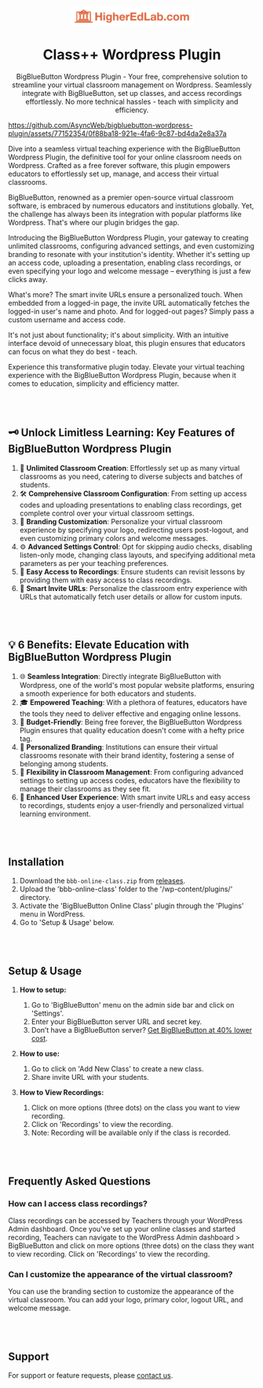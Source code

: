 <div align="center">
 <a href="https://higheredlab.com/" target="_blank"> <img alt="bbb-streaming" width="250" src="https://github.com/AsyncWeb/bigbluebutton-streaming/raw/master/static/hel-general-logo.png"> </a>
</div>
<h1 align="center">Class++ Wordpress Plugin</h1>

<p align="center">
BigBlueButton Wordpress Plugin - Your free, comprehensive solution to streamline your virtual classroom management on Wordpress. Seamlessly integrate with BigBlueButton, set up classes, and access recordings effortlessly. No more technical hassles - teach with simplicity and efficiency.
</p>

https://github.com/AsyncWeb/bigbluebutton-wordpress-plugin/assets/77152354/0f88ba18-921e-4fa6-9c87-bd4da2e8a37a

<p>
Dive into a seamless virtual teaching experience with the BigBlueButton Wordpress Plugin, the definitive tool for your online classroom needs on Wordpress. Crafted as a free forever software, this plugin empowers educators to effortlessly set up, manage, and access their virtual classrooms.

BigBlueButton, renowned as a premier open-source virtual classroom software, is embraced by numerous educators and institutions globally. Yet, the challenge has always been its integration with popular platforms like Wordpress. That's where our plugin bridges the gap.

Introducing the BigBlueButton Wordpress Plugin, your gateway to creating unlimited classrooms, configuring advanced settings, and even customizing branding to resonate with your institution's identity. Whether it's setting up an access code, uploading a presentation, enabling class recordings, or even specifying your logo and welcome message – everything is just a few clicks away.

What's more? The smart invite URLs ensure a personalized touch. When embedded from a logged-in page, the invite URL automatically fetches the logged-in user's name and photo. And for logged-out pages? Simply pass a custom username and access code.

It's not just about functionality; it's about simplicity. With an intuitive interface devoid of unnecessary bloat, this plugin ensures that educators can focus on what they do best - teach.

Experience this transformative plugin today. Elevate your virtual teaching experience with the BigBlueButton Wordpress Plugin, because when it comes to education, simplicity and efficiency matter.
</p>

<br/><br/>

## 🗝️ Unlock Limitless Learning: Key Features of BigBlueButton Wordpress Plugin
1. 🏫 **Unlimited Classroom Creation**: Effortlessly set up as many virtual classrooms as you need, catering to diverse subjects and batches of students.
2. 🛠️ **Comprehensive Classroom Configuration**: From setting up access codes and uploading presentations to enabling class recordings, get complete control over your virtual classroom settings.
3. 🎨 **Branding Customization**: Personalize your virtual classroom experience by specifying your logo, redirecting users post-logout, and even customizing primary colors and welcome messages.
4. ⚙️ **Advanced Settings Control**: Opt for skipping audio checks, disabling listen-only mode, changing class layouts, and specifying additional meta parameters as per your teaching preferences.
5. 📼 **Easy Access to Recordings**: Ensure students can revisit lessons by providing them with easy access to class recordings.
6. 📩 **Smart Invite URLs**: Personalize the classroom entry experience with URLs that automatically fetch user details or allow for custom inputs.

<br/><br/>

## 💡 6 Benefits: Elevate Education with BigBlueButton Wordpress Plugin
1. 🌐 **Seamless Integration**: Directly integrate BigBlueButton with Wordpress, one of the world's most popular website platforms, ensuring a smooth experience for both educators and students.
2. 🎓 **Empowered Teaching**: With a plethora of features, educators have the tools they need to deliver effective and engaging online lessons.
3. 💸 **Budget-Friendly**: Being free forever, the BigBlueButton Wordpress Plugin ensures that quality education doesn't come with a hefty price tag.
4. 🎨 **Personalized Branding**: Institutions can ensure their virtual classrooms resonate with their brand identity, fostering a sense of belonging among students.
5. 🔄 **Flexibility in Classroom Management**: From configuring advanced settings to setting up access codes, educators have the flexibility to manage their classrooms as they see fit.
6. 🤝 **Enhanced User Experience**: With smart invite URLs and easy access to recordings, students enjoy a user-friendly and personalized virtual learning environment.

<br/><br/>

## Installation

1. Download the `bbb-online-class.zip` from [releases](https://github.com/AsyncWeb/bigbluebutton-wordpress-plugin/releases).
2. Upload the 'bbb-online-class' folder to the '/wp-content/plugins/' directory.
3. Activate the 'BigBlueButton Online Class' plugin through the 'Plugins' menu in WordPress.
4. Go to 'Setup & Usage' below.

<br/><br/>

## Setup & Usage

1. **How to setup:**
   1. Go to 'BigBlueButton' menu on the admin side bar and click on 'Settings'.
   2. Enter your BigBlueButton server URL and secret key.
   3. Don’t have a BigBlueButton server? [Get BigBlueButton at 40% lower cost](https://higheredlab.com/bigbluebutton-hosting/).

2. **How to use:**
   1. Go to click on 'Add New Class' to create a new class.
   2. Share invite URL with your students.

3. **How to View Recordings:**
   1. Click on more options (three dots) on the class you want to view recording.
   2. Click on 'Recordings' to view the recording.
   3. Note: Recording will be available only if the class is recorded.

<br/><br/>

## Frequently Asked Questions

### How can I access class recordings?

Class recordings can be accessed by Teachers through your WordPress Admin dashboard. Once you've set up your online classes and started recording, Teachers can navigate to the WordPress Admin dashboard > BigBlueButton and click on more options (three dots) on the class they want to view recording. Click on 'Recordings' to view the recording.

### Can I customize the appearance of the virtual classroom?

You can use the branding section to customize the appearance of the virtual classroom. You can add your logo, primary color, logout URL, and welcome message.

<br/><br/>

## Support

For support or feature requests, please [contact us](https://higheredlab.com/contact).

